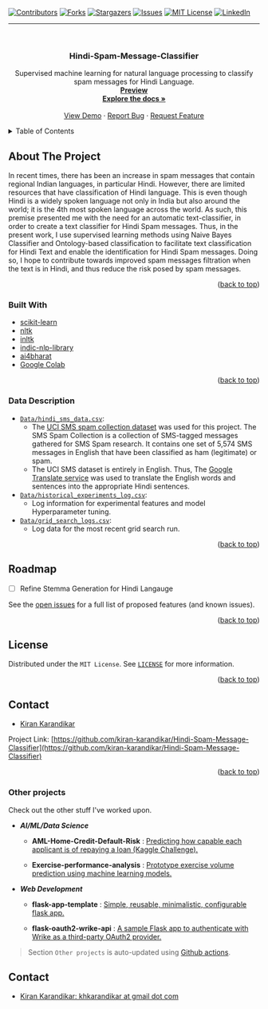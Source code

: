 <div id="top"></div>

[![Contributors][contributors-shield]][contributors-url]
[![Forks][forks-shield]][forks-url]
[![Stargazers][stars-shield]][stars-url]
[![Issues][issues-shield]][issues-url]
[![MIT License][license-shield]][license-url]
[![LinkedIn][linkedin-shield]][linkedin-url]

[contributors-shield]: https://img.shields.io/github/contributors/kiran-karandikar/Hindi-Spam-Message-Classifier?style=for-the-badge

[contributors-url]: https://github.com/Kiran-Karandikar/Hindi-Spam-Message-Classifier/graphs/contributors

[forks-shield]: https://img.shields.io/github/forks/Kiran-Karandikar/Hindi-Spam-Message-Classifier?style=for-the-badge

[forks-url]: https://github.com/Kiran-Karandikar/Hindi-Spam-Message-Classifier/network

[stars-shield]: https://img.shields.io/github/stars/Kiran-Karandikar/Hindi-Spam-Message-Classifier?style=for-the-badge

[stars-url]: https://github.com/Kiran-Karandikar/Hindi-Spam-Message-Classifier/stargazers

[issues-shield]: https://img.shields.io/github/issues/Kiran-Karandikar/Hindi-Spam-Message-Classifier?style=for-the-badge

[issues-url]: https://github.com/Kiran-Karandikar/Hindi-Spam-Message-Classifier/issues

[license-shield]: https://img.shields.io/github/license/Kiran-Karandikar/Hindi-Spam-Message-Classifier?style=for-the-badge

[license-url]: https://github.com/Kiran-Karandikar/Hindi-Spam-Message-Classifier/blob/master/LICENSE

[linkedin-shield]: https://img.shields.io/badge/-LinkedIn-black.svg?style=for-the-badge&logo=linkedin&colorB=555

[linkedin-url]: https://linkedin.com/in/kiran-karandikar

---------


<!-- PROJECT LOGO -->
<br />
<div align="center">
<h3 align="center">Hindi-Spam-Message-Classifier</h3>
  <p align="center">
    Supervised machine learning for natural language processing to classify spam messages for Hindi Language.    
    <br />    
    <a href="https://kiran-karandikar.github.io/Hindi-Spam-Message-Classifier"><strong>Preview</strong></a>
    <br />
    <a href="https://github.com/kiran-karandikar/Hindi-Spam-Message-Classifier"><strong>Explore the docs »</strong></a>
    <br />
    <br />
    <a href="https://github.com/kiran-karandikar/Hindi-Spam-Message-Classifier">View Demo</a>
    ·
    <a href="https://github.com/kiran-karandikar/Hindi-Spam-Message-Classifier/issues">Report Bug</a>
    ·
    <a href="https://github.com/kiran-karandikar/Hindi-Spam-Message-Classifier/issues">Request Feature</a>
  </p>
</div>

<!-- BADGES.MD Finish -->
<!-- BADGES.MD Finish -->

<!-- TABLE OF CONTENTS -->
<details>
  <summary>Table of Contents</summary>
  <ol>
    <li>
      <a href="#about-the-project">About The Project</a>
      <ul>
        <li><a href="#built-with">Built With</a></li>
        <li><a href="#data-description">Data Description</a></li>
      </ul>
    </li>
    <li><a href="#roadmap">Roadmap</a></li>
    <li><a href="#license">License</a></li>
    <li><a href="#contact">Contact</a></li>
  </ol>
</details>

<!-- ABOUT THE PROJECT -->

## About The Project

In recent times, there has been an increase in spam messages that contain regional Indian languages, in particular Hindi. However, there are limited resources that have classification of Hindi language. This is even though Hindi is a widely spoken language not only in India but also around the world; it is the 4th most spoken language across the world.  As such, this premise presented me with the need for an automatic text-classifier, in order to create a text classifier for Hindi Spam messages. Thus, in the present work, I use supervised learning methods using Naive Bayes Classifier and Ontology-based classification to facilitate text classification for Hindi Text and enable the identification for Hindi Spam messages. Doing so, I hope to contribute towards improved spam messages filtration when the text is in Hindi, and thus reduce the risk posed by spam messages.

<p align="right">(<a href="#top">back to top</a>)</p>

### Built With

* [scikit-learn](https://scikit-learn.org/stable/index.html)
* [nltk](https://www.nltk.org/)
* [inltk](https://inltk.readthedocs.io/en/latest/index.html)
* [indic-nlp-library](https://anoopkunchukuttan.github.io/indic_nlp_library/)
* [ai4bharat](https://github.com/AI4Bharat/indic-bert)
* [Google Colab](https://colab.research.google.com)

<p align="right">(<a href="#top">back to top</a>)</p>

### Data Description

* [`Data/hindi_sms_data.csv`](./Data/hindi_sms_data.csv):
  * The [UCI SMS spam collection dataset](https://archive.ics.uci.edu/ml/datasets/SMS+Spam+Collection) was used for this project. The SMS Spam Collection is a collection of SMS-tagged messages gathered for SMS Spam research. It contains one set of 5,574 SMS messages in English that have been classified as ham (legitimate) or spam.
  * The UCI SMS dataset is entirely in English. Thus, The [Google Translate service](https://translate.google.com/?sl=en&tl=hi&op=docs.) was used to translate the English words and sentences into the appropriate Hindi sentences.
* [```Data/historical_experiments_log.csv```](./Data/historical_experiments_log.csv):
  * Log information for experimental features and model Hyperparameter tuning.
* [```Data/grid_search_logs.csv```](./Data/grid_search_logs.csv):
  * Log data for the most recent grid search run.

<p align="right">(<a href="#top">back to top</a>)</p>

<!-- ROADMAP -->

## Roadmap

- [ ] Refine Stemma Generation for Hindi Langauge

See the [open issues](https://github.com/kiran-karandikar/Hindi-Spam-Message-Classifier/issues) for a
full list of proposed features (and known issues).

<p align="right">(<a href="#top">back to top</a>)</p>


<!-- LICENSE -->

## License

Distributed under the `MIT License`. See [`LICENSE`](./LICENSE) for more information.

<p align="right">(<a href="#top">back to top</a>)</p>

<!-- MARKDOWN LINKS & IMAGES -->

<!-- CONTACT -->

## Contact

* [Kiran Karandikar](mailto:khkarandikar@gmail.com)

Project
Link: [https://github.com/kiran-karandikar/Hindi-Spam-Message-Classifier](https://github.com/kiran-karandikar/Hindi-Spam-Message-Classifier)

<p align="right">(<a href="#top">back to top</a>)</p>


### Other projects

Check out the other stuff I've worked upon.

- ___AI/ML/Data Science___

  - **AML-Home-Credit-Default-Risk** : [Predicting how capable each applicant is of repaying a loan \(Kaggle Challenge\).](https://github.com/Kiran-Karandikar/AML-Home-Credit-Default-Risk)

  - **Exercise-performance-analysis** : [Prototype exercise volume prediction using machine learning models.](https://github.com/Kiran-Karandikar/Exercise-performance-analysis)

- ___Web Development___

  - **flask-app-template** : [Simple, reusable, minimalistic, configurable flask app.](https://github.com/Kiran-Karandikar/flask-app-template)

  - **flask-oauth2-wrike-api** : [A sample Flask app to authenticate with Wrike as a third-party OAuth2 provider.](https://github.com/Kiran-Karandikar/flask-oauth2-wrike-api)

> Section `Other projects` is auto-updated using [Github actions](https://github.com/features/actions). 
<!-- CONTACT -->
## Contact

- [Kiran Karandikar: khkarandikar at gmail dot com](mailto:khkarandikar@gmail.com)
